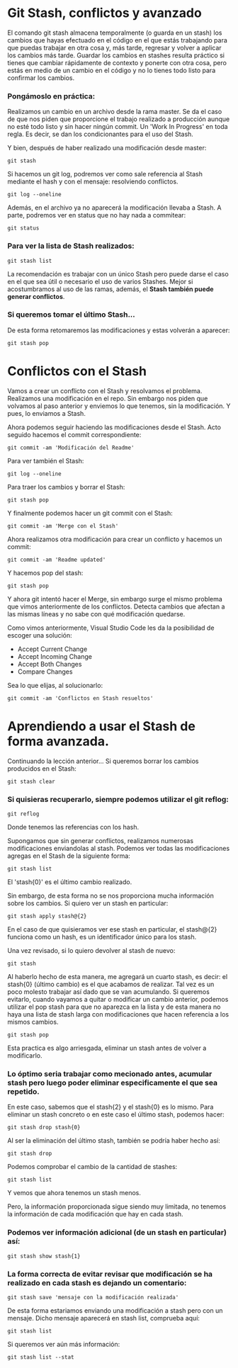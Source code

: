 # Git Stash, conflictos y avanzado
El comando git stash almacena temporalmente (o guarda en un stash) los cambios que hayas efectuado en el código en el que estás trabajando para que puedas trabajar en otra cosa y, más tarde, regresar y volver a aplicar los cambios más tarde. Guardar los cambios en stashes resulta práctico si tienes que cambiar rápidamente de contexto y ponerte con otra cosa, pero estás en medio de un cambio en el código y no lo tienes todo listo para confirmar los cambios.

### Pongámoslo en práctica:
Realizamos un cambio en un archivo desde la rama master.
Se da el caso de que nos piden que proporcione el trabajo realizado a producción aunque no esté todo listo y sin hacer ningún commit. Un 'Work In Progress' en toda regla.
Es decir, se dan los condicionantes para el uso del Stash.

Y bien, después de haber realizado una modificación desde master:
<pre><code>git stash</pre></code>

Si hacemos un git log, podremos ver como sale referencia al Stash mediante el hash y con el mensaje: resolviendo conflictos.
<pre><code>git log --oneline</pre></code>

Además, en el archivo ya no aparecerá la modificación llevaba a Stash.
A parte, podremos ver en status que no hay nada a commitear:
<pre><code>git status</pre></code>

### Para ver la lista de Stash realizados:
<pre><code>git stash list</pre></code>
La recomendación es trabajar con un único Stash pero puede darse el caso en el que sea útil o necesario el uso de varios Stashes.
Mejor si acostumbramos al uso de las ramas, además, el <strong>Stash también puede generar conflictos</strong>.

### Si queremos tomar el último Stash...
De esta forma retomaremos las modificaciones y estas volverán a aparecer:
<pre><code>git stash pop</pre></code>

# Conflictos con el Stash
Vamos a crear un conflicto con el Stash y resolvamos el problema.
Realizamos una modificación en el repo.
Sin embargo nos piden que volvamos al paso anterior y enviemos lo que tenemos, sin la modificación.
Y pues, lo enviamos a Stash.

Ahora podemos seguir haciendo las modificaciones desde el Stash.
Acto seguido hacemos el commit correspondiente:
<pre><code>git commit -am 'Modificación del Readme'</pre></code>
Para ver también el Stash:
<pre><code>git log --oneline</pre></code>

Para traer los cambios y borrar el Stash:
<pre><code>git stash pop</pre></code>

Y finalmente podemos hacer un git commit con el Stash:
<pre><code>git commit -am 'Merge con el Stash'</pre></code>

Ahora realizamos otra modificación para crear un conflicto y hacemos un commit:
<pre><code>git commit -am 'Readme updated'</pre></code>
Y hacemos pop del stash:
<pre><code>git stash pop</pre></code>

Y ahora git intentó hacer el Merge, sin embargo surge el mismo problema que vimos anteriormente de los conflictos.
Detecta cambios que afectan a las mismas líneas y no sabe con qué modificación quedarse.

Como vimos anteriormente, Visual Studio Code les da la posibilidad de escoger una solución:
- Accept Current Change
- Accept Incoming Change
- Accept Both Changes
- Compare Changes

Sea lo que elijas, al solucionarlo:
<pre><code>git commit -am 'Conflictos en Stash resueltos'</pre></code>

# Aprendiendo a usar el Stash de forma avanzada.
Continuando la lección anterior...
Si queremos borrar los cambios producidos en el Stash:
<pre><code>git stash clear</pre></code>

### Si quisieras recuperarlo, siempre podemos utilizar el git reflog:
<pre><code>git reflog</pre></code>
Donde tenemos las referencias con los hash.

Supongamos que sin generar conflictos, realizamos numerosas modificaciones enviandolas al stash.
Podemos ver todas las modificaciones agregas en el Stash de la siguiente forma:
<pre><code>git stash list</pre></code>
El 'stash{0}' es el último cambio realizado.

Sin embargo, de esta forma no se nos proporciona mucha información sobre los cambios.
Si quiero ver un stash en particular:
<pre><code>git stash apply stash@{2}</pre></code>
En el caso de que quisieramos ver ese stash en particular, el stash@{2} funciona como un hash, es un identificador único para los stash.

Una vez revisado, si lo quiero devolver al stash de nuevo:
<pre><code>git stash</pre></code>

Al haberlo hecho de esta manera, me agregará un cuarto stash, es decir: el stash{0} (último cambio) es el que acabamos de realizar.
Tal vez es un poco molesto trabajar así dado que se van acumulando.
Si queremos evitarlo, cuando vayamos a quitar o modificar un cambio anterior, podemos utilizar el pop stash para que no aparezca en la lista y de esta manera no haya una lista de stash larga con modificaciones que hacen referencia a los mismos cambios.
<pre><code>git stash pop</pre></code>
Esta practica es algo arriesgada, eliminar un stash antes de volver a modificarlo.

### Lo óptimo seria trabajar como mecionado antes, acumular stash pero luego poder eliminar especificamente el que sea repetido.
En este caso, sabemos que el stash{2} y el stash{0} es lo mismo.
Para eliminar un stash concreto o en este caso el último stash, podemos hacer:
<pre><code>git stash drop stash{0}</pre></code>
Al ser la eliminación del último stash, también se podría haber hecho así:
<pre><code>git stash drop</pre></code>

Podemos comprobar el cambio de la cantidad de stashes:
<pre><code>git stash list</pre></code>
Y vemos que ahora tenemos un stash menos.

Pero, la información proporcionada sigue siendo muy limitada, no tenemos la información de cada modificación que hay en cada stash.
### Podemos ver información adicional (de un stash en particular) así:
<pre><code>git stash show stash{1}</pre></code>

### La forma correcta de evitar revisar que modificación se ha realizado en cada stash es dejando un comentario:
<pre><code>git stash save 'mensaje con la modificación realizada'</pre></code>
De esta forma estariamos enviando una modificación a stash pero con un mensaje.
Dicho mensaje aparecerá en stash list, comprueba aquí:
<pre><code>git stash list</pre></code>
Si queremos ver aún más información:
<pre><code>git stash list --stat</pre></code>
